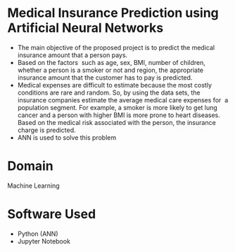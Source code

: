 # Medical Insurance Prediction using Artificial Neural Networks
- The main objective of the proposed project is to predict the medical insurance amount that a person pays.
- Based on the factors  such as age, sex, BMI, number of children, whether a person is a smoker or not and region, the appropriate insurance amount that the customer has to pay is predicted.
- Medical expenses are difficult to estimate because the most costly conditions are rare and random. So, by using the data sets, the insurance companies estimate the average medical care expenses for  a population segment. 
For example, a smoker is more likely to get lung cancer and a person with higher BMI is more prone to heart diseases. Based on the medical risk associated with the person, the insurance charge is predicted.
- ANN is used to solve this problem

# Domain 
Machine Learning

# Software Used
- Python (ANN)
- Jupyter Notebook

